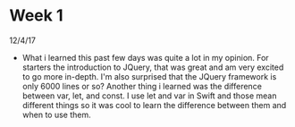 # Week 1
12/4/17
- What i learned this past few days was quite a lot in my opinion. For starters the introduction to JQuery, that was great and am very excited to go more in-depth. I'm also surprised that the JQuery framework is only 6000 lines or so? Another thing i learned was the difference between var, let, and const. I use let and var in Swift and those mean different things so it was cool to learn the difference between them and when to use them.